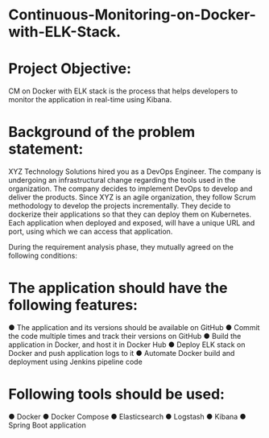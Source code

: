 # Continuous-Monitoring-on-Docker-with-ELK-Stack.
# Project Objective:

CM on Docker with ELK stack is the process that helps developers to monitor the application in real-time using Kibana.

 

# Background of the problem statement:

XYZ Technology Solutions hired you as a DevOps Engineer. The company is undergoing an infrastructural change regarding the tools used in the organization. The company decides to implement DevOps to develop and deliver the products. Since XYZ is an agile organization, they follow Scrum methodology to develop the projects incrementally. They decide to   dockerize their applications so that they can deploy them on Kubernetes. Each application when deployed and exposed, will have a unique URL and port, using which we can access that application. 

During the requirement analysis phase, they mutually agreed on the following conditions:

 

# The application should have the following features:

● The application and its versions should be available on GitHub
● Commit the code multiple times and track their versions on GitHub 
● Build the application in Docker, and host it in Docker Hub
● Deploy ELK stack on Docker and push application logs to it
● Automate Docker build and deployment using Jenkins pipeline code

 

# Following tools should be used:

● Docker
● Docker Compose
● Elasticsearch
● Logstash 
● Kibana
● Spring Boot application
